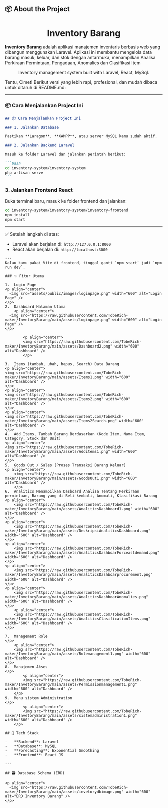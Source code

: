 ## 📦 About the Project

<h1 align="center">Inventory Barang</h1>

**Inventory Barang** adalah aplikasi manajemen inventaris berbasis web yang dibangun menggunakan Laravel. Aplikasi ini membantu mengelola data barang masuk, keluar, dan stok dengan antarmuka, menampilkan Analisa Perkiraan Permintaan, Pengadaan, Anomalies dan Clasifikasi Item

<p align="center">Inventory management system built with Laravel, React, MySql.</p>

Tentu, Cimet! Berikut versi yang lebih rapi, profesional, dan mudah dibaca untuk ditaruh di README.md:

---

### 📦 Cara Menjalankan Project Ini

````markdown
## 📦 Cara Menjalankan Project Ini

### 1. Jalankan Database

Pastikan **Laragon**, **XAMPP**, atau server MySQL kamu sudah aktif.

### 2. Jalankan Backend Laravel

Masuk ke folder Laravel dan jalankan perintah berikut:

```bash
cd inventory-system/inventory-system
php artisan serve
```
````

### 3. Jalankan Frontend React

Buka terminal baru, masuk ke folder frontend dan jalankan:

```bash
cd inventory-system/inventory-system/inventory-frontend
npm install
npm start
```

---

✅ Setelah langkah di atas:

-   Laravel akan berjalan di: `http://127.0.0.1:8000`
-   React akan berjalan di: `http://localhost:3000`

```
---
Kalau kamu pakai Vite di frontend, tinggal ganti `npm start` jadi `npm run dev`.

### ✨ Fitur Utama

1.  Login Page
<p align="center">
  <img src="assets/public/images/loginpage.png" width="600" alt="Login Page" />
</p>
2.  Dashboard Halaman Utama
    <p align="center">
  <img src="https://raw.githubusercontent.com/TobeRich-maker/InvetoryBarang/main/assets/loginpage.png" width="600" alt="Login Page" />
</p>

        <p align="center">
        <img src="https://raw.githubusercontent.com/TobeRich-maker/InvetoryBarang/main/assets/Dashboard2.png" width="600" alt="Dashboard" />
        </p>

3.  Items (tambah, ubah, hapus, Search) Data Barang
<p align="center">
<img src="https://raw.githubusercontent.com/TobeRich-maker/InvetoryBarang/main/assets/Items1.png" width="600" alt="Dashboard" />
</p>
<p align="center">
<img src="https://raw.githubusercontent.com/TobeRich-maker/InvetoryBarang/main/assets/Items2.png" width="600" alt="Dashboard" />
</p>
<p align="center">
<img src="https://raw.githubusercontent.com/TobeRich-maker/InvetoryBarang/main/assets/Items2Search.png" width="600" alt="Dashboard" />
</p>
4.  Add Items, Tambah Barang Berdasarkan (Kode Item, Nama Item, Category, Stock dan Unit)
<p align="center">
<img src="https://raw.githubusercontent.com/TobeRich-maker/InvetoryBarang/main/assets/Additems1.png" width="600" alt="Dashboard" />
</p>
5.  Goods Out / Sales (Proses Transaksi Barang Keluar)
<p align="center">
    <img src="https://raw.githubusercontent.com/TobeRich-maker/InvetoryBarang/main/assets/GoodsOut1.png" width="600" alt="Dashboard" />
    </p>
6.  Analitics Menampilkan Dasboard Analisa Tentang Perkiraan permintaan, Barang yang di Beli kembali, Anomali, Klasifikasi Barang
<p align="center">
    <img src="https://raw.githubusercontent.com/TobeRich-maker/InvetoryBarang/main/assets/AnaliticsDashboard1.png" width="600" alt="Dashboard" />
</p>
<p align="center">
    <img src="https://raw.githubusercontent.com/TobeRich-maker/InvetoryBarang/main/assets/DeskripsiAnaliticsDashboard.png" width="600" alt="Dashboard" />
</p>
<p align="center">
    <img src="https://raw.githubusercontent.com/TobeRich-maker/InvetoryBarang/main/assets/AnaliticsDashboarForceastdemand.png" width="600" alt="Dashboard" />
</p>
<p align="center">
    <img src="https://raw.githubusercontent.com/TobeRich-maker/InvetoryBarang/main/assets/AnaliticsDashboarprocurement.png" width="600" alt="Dashboard" />
</p>
<p align="center">
    <img src="https://raw.githubusercontent.com/TobeRich-maker/InvetoryBarang/main/assets/AnaliticsDashboarAnomalies.png" width="600" alt="Dashboard" />
</p>
    <p align="center">
    <img src="https://raw.githubusercontent.com/TobeRich-maker/InvetoryBarang/main/assets/AnaliticsClasificationItems.png" width="600" alt="Dashboard" />
</p>

7.  Management Role
</p>
    <p align="center">
    <img src="https://raw.githubusercontent.com/TobeRich-maker/InvetoryBarang/main/assets/Rolemanagement1.png" width="600" alt="Dashboard" />
</p>
8.  Manajemen Akses
</p>
        <p align="center">
        <img src="https://raw.githubusercontent.com/TobeRich-maker/InvetoryBarang/main/assets/Permissionmanagement1.png" width="600" alt="Dashboard" />
    </p>
9.  Menu sistem Administration
</p>
        <p align="center">
        <img src="https://raw.githubusercontent.com/TobeRich-maker/InvetoryBarang/main/assets/sistemadministration1.png" width="600" alt="Dashboard" />
    </p>

## 🚀 Tech Stack

-   **Backend**: Laravel
-   **Database**: MySQL
-   **Forecasting**: Exponential Smoothing
-   **Frontend**: React JS

---

## 🗃️ Database Schema (ERD)

<p align="center">
  <img src="https://raw.githubusercontent.com/TobeRich-maker/InvetoryBarang/main/assets/invetorydbimage.png" width="600" alt="ERD Inventory Barang" />
</p>
```
